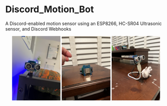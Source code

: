 # Discord_Motion_Bot
A Discord-enabled motion sensor using an ESP8266, HC-SR04 Ultrasonic sensor, and Discord Webhooks

<p align="center">
  <img src= "IMG_5054.JPEG" width="30%" >
  <img src= "IMG_4519.JPEG" width="30%" >
  <img src= "IMG_4541.JPEG" width="30%" >
</p>

